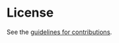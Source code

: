 # License

See the
[guidelines for contributions](https://github.com/dequbed/draft-reitzenstein-auth-opaque/blob/main/CONTRIBUTING.md).
